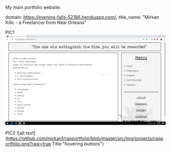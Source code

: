 My main portfolio website:

domain: https://evening-falls-52186.herokuapp.com/,
title_name: "Mirkan Kilic - a Freelancer from New Orleans"

PIC1
![alt text](https://github.com/mirkan1/raqportfolio/blob/master/src/img/projects/raqportfolio.png?raw=true)

PIC2
![alt text](https://github.com/mirkan1/raqportfolio/blob/master/src/img/projects/raqportfolio.png?raw=true Title:"hovering buttons")

